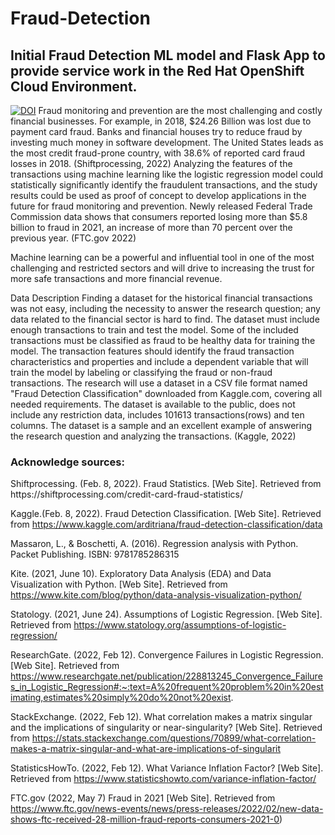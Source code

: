 # Fraud-Detection
## Initial Fraud Detection ML model and Flask App to provide service work in the Red Hat OpenShift Cloud Environment.
[![DOI](https://zenodo.org/badge/DOI/10.5281/zenodo.7549547.svg)](https://doi.org/10.5281/zenodo.7549547)
Fraud monitoring and prevention are the most challenging and costly financial businesses. For example, in 2018, $24.26 Billion was lost due to payment card fraud. Banks and financial houses try to reduce fraud by investing much money in software development. The United States leads as the most credit fraud-prone country, with 38.6% of reported card fraud losses in 2018. (Shiftprocessing, 2022)
Analyzing the features of the transactions using machine learning like the logistic regression model could statistically significantly identify the fraudulent transactions, and the study results could be used as proof of concept to develop applications in the future for fraud monitoring and prevention.
Newly released Federal Trade Commission data shows that consumers reported losing more than $5.8 billion to fraud in 2021, an increase of more than 70 percent over the previous year.
(FTC.gov 2022)

Machine learning can be a powerful and influential tool in one of the most challenging and restricted sectors and will drive to increasing the trust for more safe transactions and more financial revenue.

Data Description
	Finding a dataset for the historical financial transactions was not easy, including the necessity to answer the research question; any data related to the financial sector is hard to find. The dataset must include enough transactions to train and test the model.
	Some of the included transactions must be classified as fraud to be healthy data for training the model. The transaction features should identify the fraud transaction characteristics and properties and include a dependent variable that will train the model by labeling or classifying the fraud or non-fraud transactions.
	The research will use a dataset in a CSV file format named "Fraud Detection Classification" downloaded from Kaggle.com, covering all needed requirements.
	The dataset is available to the public, does not include any restriction data, includes 101613 transactions(rows) and ten columns. The dataset is a sample and an excellent example of answering the research question and analyzing the transactions. (Kaggle, 2022)


<h3>Acknowledge sources:</h3>
Shiftprocessing. (Feb. 8, 2022). Fraud Statistics.  [Web Site].  Retrieved from
https://shiftprocessing.com/credit-card-fraud-statistics/

Kaggle.(Feb. 8, 2022). Fraud Detection Classification. [Web Site]. Retrieved from
https://www.kaggle.com/arditriana/fraud-detection-classification/data

Massaron, L., & Boschetti, A. (2016). Regression analysis with Python. Packet Publishing. ISBN: 9781785286315

Kite. (2021, June 10). Exploratory Data Analysis (EDA) and Data Visualization with Python. [Web Site].  Retrieved from
https://www.kite.com/blog/python/data-analysis-visualization-python/

Statology. (2021, June 24). Assumptions of Logistic Regression. [Web Site].  Retrieved from
https://www.statology.org/assumptions-of-logistic-regression/

ResearchGate. (2022, Feb 12). Convergence Failures in Logistic Regression. [Web Site].  Retrieved from https://www.researchgate.net/publication/228813245_Convergence_Failures_in_Logistic_Regression#:~:text=A%20frequent%20problem%20in%20estimating,estimates%20simply%20do%20not%20exist.

StackExchange. (2022, Feb 12). What correlation makes a matrix singular and the implications of singularity or near-singularity? [Web Site].  Retrieved from
https://stats.stackexchange.com/questions/70899/what-correlation-makes-a-matrix-singular-and-what-are-implications-of-singularit

StatisticsHowTo. (2022, Feb 12). What Variance Inflation Factor? [Web Site].  Retrieved from https://www.statisticshowto.com/variance-inflation-factor/

FTC.gov (2022, May 7) Fraud in 2021 [Web Site].  Retrieved from https://www.ftc.gov/news-events/news/press-releases/2022/02/new-data-shows-ftc-received-28-million-fraud-reports-consumers-2021-0)


